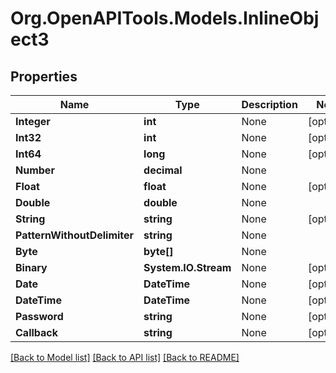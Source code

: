 # Org.OpenAPITools.Models.InlineObject3
## Properties

Name | Type | Description | Notes
------------ | ------------- | ------------- | -------------
**Integer** | **int** | None | [optional] 
**Int32** | **int** | None | [optional] 
**Int64** | **long** | None | [optional] 
**Number** | **decimal** | None | 
**Float** | **float** | None | [optional] 
**Double** | **double** | None | 
**String** | **string** | None | [optional] 
**PatternWithoutDelimiter** | **string** | None | 
**Byte** | **byte[]** | None | 
**Binary** | **System.IO.Stream** | None | [optional] 
**Date** | **DateTime** | None | [optional] 
**DateTime** | **DateTime** | None | [optional] 
**Password** | **string** | None | [optional] 
**Callback** | **string** | None | [optional] 

[[Back to Model list]](../README.md#documentation-for-models) [[Back to API list]](../README.md#documentation-for-api-endpoints) [[Back to README]](../README.md)

